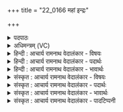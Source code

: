 +++
title = "22_0166 महां इन्द्रः"

+++
<details><summary>पदपाठः</summary>

म꣣हा꣢न्। इ꣡न्द्रः꣢꣯। पु꣣रः꣢। च꣣। नः। महित्व꣢म्। अ꣣स्तु। वज्रि꣡णे꣢। द्यौः। न। प्र꣣थिना꣢। श꣡वः꣢꣯। १६६।
</details>

<details><summary>अधिमन्त्रम् (VC)</summary>

- इन्द्रः
- मधुच्छन्दा वैश्वामित्रः
- गायत्री
- षड्जः
- ऐन्द्रं काण्डम्
</details>

<details><summary>हिन्दी : आचार्य रामनाथ वेदालंकार - विषयः</summary>

अगले मन्त्र में परमात्मा और राजा के महत्त्व का वर्णन है।
</details>

<details><summary>हिन्दी : आचार्य रामनाथ वेदालंकार - पदार्थः</summary>

पदार्थान्वय -  (इन्द्रः) परमैश्वर्यवान्, दुःखविदारक सुखशान्तिप्रदाता परमेश्वर वा राजा (महान्) अतिशय महान् है, (च) और वह (नः) हमारे (पुरः) समक्ष ही है। (वज्रिणे) उस न्यायदण्डधारी का (महित्वम्) महिमागान, जयजयकार (अस्तु) हो। (शवः) उसका बल (प्रथिना) विस्तार में (द्यौः न) विस्तीर्ण सूर्यप्रकाश के समान है ॥२॥ इस मन्त्र में अर्थश्लेषालङ्कार है ॥२॥
</details>

<details><summary>हिन्दी : आचार्य रामनाथ वेदालंकार - भावार्थः</summary>

भावार्थ -  न्यायकारी, परमबली परमेश्वर और राजा का यशोगान करके स्वयं भी सबको न्यायकारी और बलवान् बनना चाहिए ॥२॥
</details>

<details><summary>संस्कृत : आचार्य रामनाथ वेदालंकार - विषयः</summary>

अथेन्द्रनाम्ना परमात्मनो नृपतेश्च महत्त्वं वर्ण्यते।
</details>

<details><summary>संस्कृत : आचार्य रामनाथ वेदालंकार - पदार्थः</summary>

पदार्थान्वय -  (इन्द्रः) परमैश्वर्यवान्, दुःखदारकः, सुखशान्तिप्रदायकः परमेश्वरो नृपतिर्वा (महान्) अतिशयमहिमोपेतो वर्तते, (नः) अस्माकम् (पुरः च) समक्षमेव च विद्यते। (वज्रिणे) न्यायदण्डधराय तस्मै (महित्वम्) महिमगानम्, जयजयकारः। मह्यते पूज्यते सर्वैर्जनैरिति महिः। मह पूजायाम् औणादिकः इन् प्रत्ययः। तस्य भावः महित्वम्। (अस्तु) भवतु। (शवः) तस्य बलम्। शव इति बलनाम। निघं० २।९। (प्रथिना) प्रथिम्ना विस्तारेण। पृथुशब्दात् पृथ्वादिभ्य इमनिज् वा। अ० ५।१।१२२ इति इमनिच् प्रत्ययः। मकारलोपश्छान्दसः। यद्वा प्रथि शब्दस्य तृतीयैकवचने रूपम्। (द्यौः न) विशालः सूर्यप्रकाशः इव अस्ति ॥२॥२ अत्र अर्थश्लेषालङ्कारः ॥२॥
</details>

<details><summary>संस्कृत : आचार्य रामनाथ वेदालंकार - भावार्थः</summary>

भावार्थ -  न्यायकारिणः परमबलिनः परमेश्वरस्य नृपतेश्च यशोगानेन स्वयमपि न्यायकारिभिर्बलवद्भिश्च सर्वैर्भवितव्यम् ॥२॥
</details>

<details><summary>संस्कृत : आचार्य रामनाथ वेदालंकार - पादटिप्पनी</summary>

टिप्पनी -   १. ऋ० १।८।५, अथ० २०।७१।१। उभयत्र पुरश्च नो इत्यत्र परश्च नु इति पाठः। २. ऋग्भाष्ये दयानन्दर्षिणा मन्त्रोऽयं परमेश्वरपक्षे व्याख्यातः।
</details>